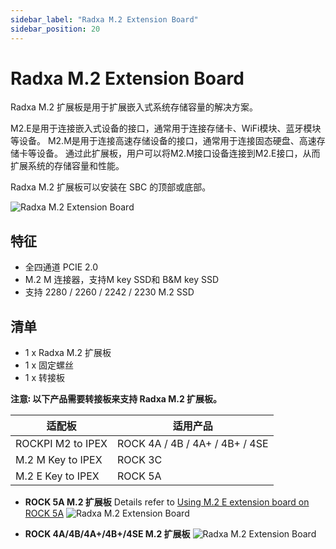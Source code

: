 ```yaml
---
sidebar_label: "Radxa M.2 Extension Board"
sidebar_position: 20
---
```


# Radxa M.2 Extension Board

Radxa M.2 扩展板是用于扩展嵌入式系统存储容量的解决方案。

M2.E是用于连接嵌入式设备的接口，通常用于连接存储卡、WiFi模块、蓝牙模块等设备。 M2.M是用于连接高速存储设备的接口，通常用于连接固态硬盘、高速存储卡等设备。 通过此扩展板，用户可以将M2.M接口设备连接到M2.E接口，从而扩展系统的存储容量和性能。

Radxa M.2 扩展板可以安装在 SBC 的顶部或底部。

![Radxa M.2 Extension Board](/img/accessories/m2-extension-1.webp)

## 特征

- 全四通道 PCIE 2.0
- M.2 M 连接器，支持M key SSD和 B&M key SSD
- 支持 2280 / 2260 / 2242 / 2230 M.2 SSD

## 清单

- 1 x Radxa M.2 扩展板
- 1 x 固定螺丝
- 1 x 转接板

**注意꞉ 以下产品需要转接板来支持 Radxa M.2 扩展板。**

| 适配板            | 适用产品                       |
| ----------------- | ------------------------------ |
| ROCKPI M2 to IPEX | ROCK 4A / 4B / 4A+ / 4B+ / 4SE |
| M.2 M Key to IPEX | ROCK 3C                        |
| M.2 E Key to IPEX | ROCK 5A                        |

- **ROCK 5A M.2 扩展板**
  Details refer to [Using M.2 E extension board on ROCK 5A](/rock5/rock5a/accessories-guides/m.2-extension-board)
  ![Radxa M.2 Extension Board](/img/accessories/m2-extension-2.webp)

- **ROCK 4A/4B/4A+/4B+/4SE M.2 扩展板**
  ![Radxa M.2 Extension Board](/img/accessories/m2-extension-3.webp)

